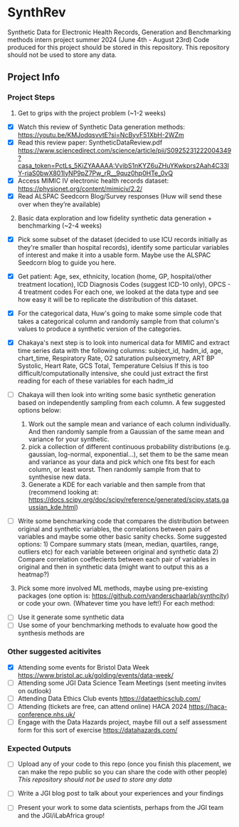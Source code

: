 # SynthRev

Synthetic Data for Electronic Health Records, Generation and Benchmarking methods intern project summer 2024 (June 4th - August 23rd)
Code produced for this project should be stored in this repository. This repository should not be used to store any data.

## Project Info

### Project Steps

1.	Get to grips with the project problem (~1-2 weeks)
- [x]	Watch this review of Synthetic Data generation methods: https://youtu.be/KMJodqsvvtE?si=NcByvF51XbH-2WZm 
-	[x] Read this review paper: SyntheticDataReview.pdf
https://www.sciencedirect.com/science/article/pii/S0925231222004349?casa_token=PctLs_5KiZYAAAAA:VvibS1nKYZ6uZHuYKwkprs2Aah4C33lY-riaS0bwX801IyNP9pZ7Pw_rR__9quz0hp0HTe_0vQ
-	[x] Access MIMIC IV electronic health records dataset: https://physionet.org/content/mimiciv/2.2/
-	[x] Read ALSPAC Seedcorn Blog/Survey responses
(Huw will send these over when they’re available)
2.	Basic data exploration and low fidelity synthetic data generation + benchmarking (~2-4 weeks)
-	[x] Pick some subset of the dataset (decided to use ICU records initially as they're smaller than hospital records), identify some particular variables of interest and make it into a usable form. Maybe use the ALSPAC Seedcorn blog to guide you here.
-	[x] Get patient: Age, sex, ethnicity, location (home, GP, hospital/other treatment location), ICD Diagnosis Codes (suggest ICD-10 only), OPCS - 4 treatment codes
For each one, we looked at the data type and see how easy it will be to replicate the distribution of this dataset. 
- [x] For the categorical data, Huw's going to make some simple code that takes a categorical column and randomly sample from that column's values to produce a synthetic version of the categories.
- [x] Chakaya's next step is to look into numerical data for MIMIC and extract time series data with the following columns:
subject_id, hadm_id, age, chart_time, Respiratory Rate, O2 saturation pulseoxymetry, ART BP Systolic, Heart Rate, GCS Total, Temperature Celsius
If this is too difficult/computationally intensive, she could just extract the first reading for each of these variables for each hadm_id
- [ ] Chakaya will then look into writing some basic synthetic generation based on independently sampling from each column. A few suggested options below:
    1) Work out the sample mean and variance of each column individually. And then randomly sample from a Gaussian of the same mean and variance for your         synthetic.
    2) pick a collection of different continuous probability distributions (e.g. gaussian, log-normal, exponential...), set them to be the same mean and           variance as your data and pick which one fits best for each column, or least worst. Then randomly sample from that to synthesise new data.
    3) Generate a KDE for each variable and then sample from that (recommend looking at:                                     https://docs.scipy.org/doc/scipy/reference/generated/scipy.stats.gaussian_kde.html)

-	[ ] Write some benchmarking code that compares the distribution between original and synthetic variables, the correlations between pairs of variables and maybe some other basic sanity checks.
    Some suggested options:
      1) Compare summary stats (mean, median, quartiles, range, outliers etc) for each variable between original and synthetic data
      2) Compare correlation coeffecients between each pair of variables in original and then in synthetic data (might want to output this as a heatmap?)
      
3.	Pick some more involved ML methods, maybe using pre-existing packages (one option is: https://github.com/vanderschaarlab/synthcity) or code your own. (Whatever time you have left!)
For each method:
- [ ] Use it generate some synthetic data
- [ ] Use some of your benchmarking methods to evaluate how good the synthesis methods are

### Other suggested acitivites 

-	[x] Attending some events for Bristol Data Week https://www.bristol.ac.uk/golding/events/data-week/
-	[ ] Attending some JGI Data Science Team Meetings (sent meeting invites on outlook)
-	[ ] Attending Data Ethics Club events https://dataethicsclub.com/ 
-	[ ] Attending (tickets are free, can attend online) HACA 2024 https://haca-conference.nhs.uk/
-	[ ] Engage with the Data Hazards project, maybe fill out a self assessment form for this sort of exercise https://datahazards.com/

### Expected Outputs

- [ ] Upload any of your code to this repo (once you finish this placement, we can make the repo public so you can share the code with other people) *This repository should not be used to store any data*
- [ ] Write a JGI blog post to talk about your experiences and your findings
- [ ] Present your work to some data scientists, perhaps from the JGI team and the JGI/iLabAfrica group!

